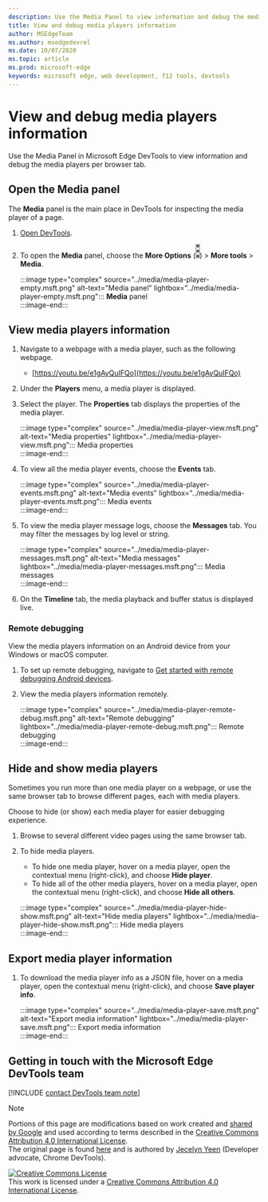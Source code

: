 ```yaml
---
description: Use the Media Panel to view information and debug the media players per browser tab.  
title: View and debug media players information
author: MSEdgeTeam
ms.author: msedgedevrel
ms.date: 10/07/2020 
ms.topic: article
ms.prod: microsoft-edge
keywords: microsoft edge, web development, f12 tools, devtools
---
```


# View and debug media players information  

Use the Media Panel in Microsoft Edge DevTools to view information and debug the media players per browser tab.  

## Open the Media panel  

The **Media** panel is the main place in DevTools for inspecting the media player of a page.

1.  [Open DevTools][DevtoolsGuideChromiumOpen].  
1.  To open the **Media** panel, choose the **More Options**  \(![More][ImageMoreIcon]\) > **More tools** > **Media**.  
    
    :::image type="complex" source="../media/media-player-empty.msft.png" alt-text="Media panel" lightbox="../media/media-player-empty.msft.png":::
       **Media** panel  
    :::image-end:::  
    
## View media players information  

1.  Navigate to a webpage with a media player, such as the following webpage.  
    
    *   [https://youtu.be/e1gAyQuIFQo](https://youtu.be/e1gAyQuIFQo)  
    
1.  Under the **Players** menu, a media player is displayed.  
1.  Select the player.  The **Properties** tab displays the properties of the media player.  
    
    :::image type="complex" source="../media/media-player-view.msft.png" alt-text="Media properties" lightbox="../media/media-player-view.msft.png":::
       Media properties  
    :::image-end:::  
    
1.  To view all the media player events, choose the **Events** tab.  
    
    :::image type="complex" source="../media/media-player-events.msft.png" alt-text="Media events" lightbox="../media/media-player-events.msft.png":::
       Media events  
    :::image-end:::  
    
1.  To view the media player message logs, choose the **Messages** tab.  You may filter the messages by log level or string.  
    
    :::image type="complex" source="../media/media-player-messages.msft.png" alt-text="Media messages" lightbox="../media/media-player-messages.msft.png":::
       Media messages  
    :::image-end:::  
    
1.  On the **Timeline** tab, the media playback and buffer status is displayed live.  
    
    <!--  
    <video autoplay loop muted playsinline>
        <source src="/microsoft-edge/devtools-guide-chromium/media-panel/images/05-timeline.mp4" type="video/mp4">
    </video>
    -->  
    
### Remote debugging  

View the media players information on an Android device from your Windows or macOS computer.  

1.  To set up remote debugging, navigate to [Get started with remote debugging Android devices](../remote-debugging/index.md).  
1.  View the media players information remotely.  
    
    :::image type="complex" source="../media/media-player-remote-debug.msft.png" alt-text="Remote debugging" lightbox="../media/media-player-remote-debug.msft.png":::
       Remote debugging  
    :::image-end:::  
    
## Hide and show media players  

Sometimes you run more than one media player on a webpage, or use the same browser tab to browse different pages, each with media players.

Choose to hide \(or show\) each media player for easier debugging experience.

1.  Browse to several different video pages using the same browser tab.  
1.  To hide media players.  
    *   To hide one media player, hover on a media player, open the contextual menu \(right-click\), and choose **Hide player**.  
    *   To hide all of the other media players, hover on a media player, open the contextual menu \(right-click\), and choose **Hide all others**.  
    
    :::image type="complex" source="../media/media-player-hide-show.msft.png" alt-text="Hide media players" lightbox="../media/media-player-hide-show.msft.png":::
       Hide media players  
    :::image-end:::  
    
## Export media player information  

1.  To download the media player info as a JSON file, hover on a media player, open the contextual menu \(right-click\), and choose **Save player info**.  
    
    :::image type="complex" source="../media/media-player-save.msft.png" alt-text="Export media information" lightbox="../media/media-player-save.msft.png":::
       Export media information  
    :::image-end:::  
    
## Getting in touch with the Microsoft Edge DevTools team  

[!INCLUDE [contact DevTools team note](./includes/contact-devtools-team-note.md)]  

<!-- images -->  

[ImageMoreIcon]: ../media/more-icon.msft.png  

<!-- links -->  

[DevtoolsGuideChromiumOpen]: ../open.md "Open Microsoft Edge DevTools"  

> [!NOTE]
> Portions of this page are modifications based on work created and [shared by Google][GoogleSitePolicies] and used according to terms described in the [Creative Commons Attribution 4.0 International License][CCA4IL].  
> The original page is found [here](https://developers.google.com/web/tools/chrome-devtools/media-panel/index) and is authored by [Jecelyn Yeen][JecelynYeen] \(Developer advocate, Chrome DevTools\).  

[![Creative Commons License][CCby4Image]][CCA4IL]  
This work is licensed under a [Creative Commons Attribution 4.0 International License][CCA4IL].  

[CCA4IL]: https://creativecommons.org/licenses/by/4.0  
[CCby4Image]: https://i.creativecommons.org/l/by/4.0/88x31.png  
[GoogleSitePolicies]: https://developers.google.com/terms/site-policies  
[JecelynYeen]: https://developers.google.com/web/resources/contributors/jecelynyeen  

